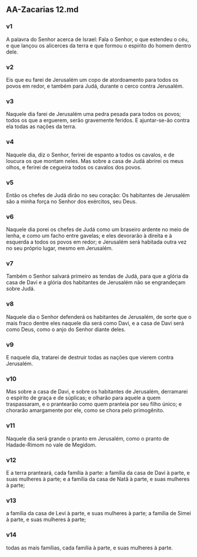 ## AA-Zacarias 12.md
### v1
 A palavra do Senhor acerca de Israel: Fala o Senhor, o que estendeu o céu, e que lançou os alicerces da terra e que formou o espírito do homem dentro dele.
### v2
 Eis que eu farei de Jerusalém um copo de atordoamento para todos os povos em redor, e também para Judá, durante o cerco contra Jerusalém.
### v3
 Naquele dia farei de Jerusalém uma pedra pesada para todos os povos; todos os que a erguerem, serão gravemente feridos. E ajuntar-se-ão contra ela todas as nações da terra.
### v4
 Naquele dia, diz o Senhor, ferirei de espanto a todos os cavalos, e de loucura os que montam neles. Mas sobre a casa de Judá abrirei os meus olhos, e ferirei de cegueira todos os cavalos dos povos.
### v5
 Então os chefes de Judá dirão no seu coração: Os habitantes de Jerusalém são a minha força no Senhor dos exércitos, seu Deus.
### v6
 Naquele dia porei os chefes de Judá como um braseiro ardente no meio de lenha, e como um facho entre gavelas; e eles devorarão à direita e à esquerda a todos os povos em redor; e Jerusalém será habitada outra vez no seu próprio lugar, mesmo em Jerusalém.
### v7
 Também o Senhor salvará primeiro as tendas de Judá, para que a glória da casa de Davi e a glória dos habitantes de Jerusalém não se engrandeçam sobre Judá.
### v8
 Naquele dia o Senhor defenderá os habitantes de Jerusalém, de sorte que o mais fraco dentre eles naquele dia será como Davi, e a casa de Davi será como Deus, como o anjo do Senhor diante deles.
### v9
 E naquele dia, tratarei de destruir todas as nações que vierem contra Jerusalém.
### v10
 Mas sobre a casa de Davi, e sobre os habitantes de Jerusalém, derramarei o espírito de graça e de súplicas; e olharão para aquele a quem traspassaram, e o prantearão como quem pranteia por seu filho único; e chorarão amargamente por ele, como se chora pelo primogênito.
### v11
 Naquele dia será grande o pranto em Jerusalém, como o pranto de Hadade-Rimom no vale de Megidom.
### v12
 E a terra pranteará, cada família à parte: a família da casa de Davi à parte, e suas mulheres à parte; e a família da casa de Natã à parte, e suas mulheres à parte;
### v13
 a família da casa de Levi à parte, e suas mulheres à parte; a família de Simei à parte, e suas mulheres à parte;
### v14
 todas as mais famílias, cada família à parte, e suas mulheres à parte.
